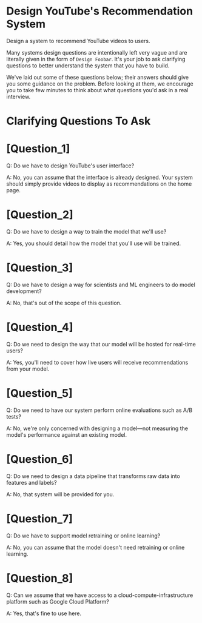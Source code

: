 # Design YouTube's Recommendation System

Design a system to recommend YouTube videos to users.

Many systems design questions are intentionally left very vague and are literally given in the form of `Design Foobar`. It's your job to ask clarifying questions to better understand the system that you have to build.

We've laid out some of these questions below; their answers should give you some guidance on the problem. Before looking at them, we encourage you to take few minutes to think about what questions you'd ask in a real interview.

# Clarifying Questions To Ask

# [Question_1]
Q: Do we have to design YouTube's user interface?

A: No, you can assume that the interface is already designed. Your system should simply provide videos to display as recommendations on the home page.

# [Question_2]
Q: Do we have to design a way to train the model that we'll use?

A: Yes, you should detail how the model that you'll use will be trained.

# [Question_3]
Q: Do we have to design a way for scientists and ML engineers to do model development?

A: No, that's out of the scope of this question.

# [Question_4]
Q: Do we need to design the way that our model will be hosted for real-time users?

A: Yes, you'll need to cover how live users will receive recommendations from your model.

# [Question_5]
Q: Do we need to have our system perform online evaluations such as A/B tests?

A: No, we're only concerned with designing a model—not measuring the model's performance against an existing model.

# [Question_6]
Q: Do we need to design a data pipeline that transforms raw data into features and labels?

A: No, that system will be provided for you.

# [Question_7]
Q: Do we have to support model retraining or online learning?

A: No, you can assume that the model doesn't need retraining or online learning.

# [Question_8]
Q: Can we assume that we have access to a cloud-compute-infrastructure platform such as Google Cloud Platform?

A: Yes, that's fine to use here.
